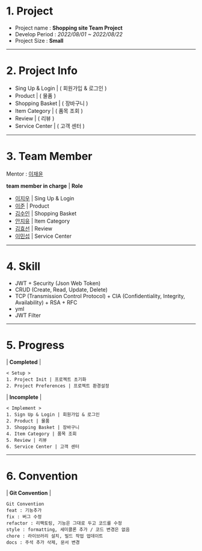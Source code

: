 <!--Header-->
# 1. Project
- Project name : **Shopping site Team Project**
- Develop Period : *2022/08/01 ~ 2022/08/22*
- Project Size : **Small**
---
# 2. Project Info
- Sing Up & Login | ( 회원가입 & 로그인 )
- Product | ( 물품 )
- Shopping Basket | ( 장바구니 )
- Item Category | ( 품목 조회 )
- Review | ( 리뷰 )
- Service Center | ( 고객 센터 )
---
# 3. Team Member
Mentor : [이재윤](https://github.com/sosow0212)

**team member in charge** | **Role**

- [이지우](https://github.com/CordHouse) | Sing Up & Login
- [이준](https://github.com/JuneBori) | Product
- [김수인](https://github.com/lsuinl) | Shopping Basket
- [안지유](https://github.com/zzzzzuuuuu) | Item Category
- [김효선](https://github.com/hy5sun) | Review
- [이민섭](https://github.com/chrkb1569) | Service Center
---
# 4. Skill
- JWT + Security (Json Web Token)
- CRUD (Create, Read, Update, Delete)
- TCP (Transmission Control Protocol) + CIA (Confidentiality, Integrity, Availability) + RSA + RFC
- yml
- JWT Filter 
---
# 5. Progress
| **Completed** |
```text
< Setup >
1. Project Init | 프로젝트 초기화
2. Project Preferences | 프로젝트 환경설정
```
| **Incomplete** |
```text
< Implement >
1. Sign Up & Login | 회원가입 & 로그인
2. Product | 물품
3. Shopping Basket | 장바구니
4. Item Category | 품목 조회
5. Review | 리뷰
6. Service Center | 고객 센터
```
---
# 6. Convention
| **Git Convention** |
```text
Git Convention
feat : 기능추가
fix : 버그 수정
refactor : 리팩토링, 기능은 그대로 두고 코드를 수정
style : formatting, 세미콜론 추가 / 코드 변경은 없음
chore : 라이브러리 설치, 빌드 작업 업데이트
docs : 주석 추가 삭제, 문서 변경
```
